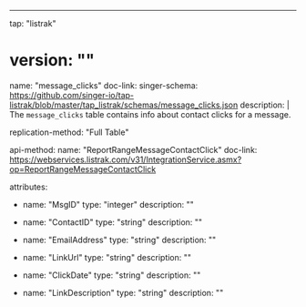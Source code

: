 ---
tap: "listrak"
# version: ""

name: "message_clicks"
doc-link:
singer-schema: https://github.com/singer-io/tap-listrak/blob/master/tap_listrak/schemas/message_clicks.json
description: |
  The `message_clicks` table contains info about contact clicks for a message.

replication-method: "Full Table"

api-method:
  name: "ReportRangeMessageContactClick"
  doc-link: https://webservices.listrak.com/v31/IntegrationService.asmx?op=ReportRangeMessageContactClick

attributes:
  - name: "MsgID"
    type: "integer"
    description: ""

  - name: "ContactID"
    type: "string"
    description: ""

  - name: "EmailAddress"
    type: "string"
    description: ""

  - name: "LinkUrl"
    type: "string"
    description: ""

  - name: "ClickDate"
    type: "string"
    description: ""

  - name: "LinkDescription"
    type: "string"
    description: ""
